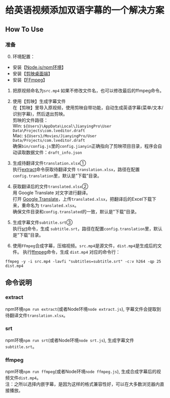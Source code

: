 # 给英语视频添加双语字幕的一个解决方案
## How To Use
### 准备
0. 环境配置：  
  * 安装【[Node.js/npm环境](https://nodejs.org/zh-cn/)】  
  * 安装【[剪映桌面端](https://lv.ulikecam.com/)】  
  * 安装【[FFmpeg](http://ffmpeg.org/download.html)】

1. 把原视频命名为`src.mp4`
  如果不修改文件名，也可以修改最后的ffmpeg命令。

2. 使用【剪映】生成字幕文件  
  在【剪映】里导入原视频，使用剪映自带功能，自动生成英语字幕(菜单/文本/识别字幕)，然后退出剪映。  
  剪映的文件路径：  
   Win: `${Users}\AppData\Local\JianyingPro\User Data\Projects\com.lveditor.draft`  
   Mac: `${Users}/Movies/JianyingPro/User Data/Projects/com.lveditor.draft`  
  确保`bin/config.js`里的`config.jianyin`正确指向了剪映项目目录，程序会自动读取数据文件：`draft_info.json`
   
3. 生成待翻译文件`translation.xlsx`①  
  执行[extract](#extract)命令获取待翻译文件 `translation.xlsx`，路径在配置`config.translation`里，默认是"下载"目录。
   
4. 获取翻译后的文件`translated.xlsx`②  
  用 Google Translate 对文字进行翻译。  
  打开 [Google Translate](https://translate.google.cn/)，上传`translated.xlsx`，把翻译后的Excel下载下来，重命名为 `translated.xlsx`。  
  确保文件目录和`config.translated`的一致，默认是"下载"目录。
   
5. 生成字幕文件`subtitle.srt`③  
  执行[srt](#srt)命令，生成 `subtitle.srt`，路径在配置`config.translation`里，默认是"下载"目录。

6. 使用`FFmpeg`合成字幕，压缩视频。`src.mp4`是源文件，`dist.mp4`是生成后的文件。
  执行[ffmpeg](#ffmpeg)命令，生成 `dist.mp4`
  对应的命令行：  
```
ffmpeg -y -i src.mp4 -lavfi "subtitles=subtitle.srt" -c:v h264 -qp 25 dist.mp4
```

## 命令说明
### extract
npm环境`npm run extract`(或者Node环境`node extract.js`), 字幕文件会提取到待翻译文件`translation.xlsx`。  
### srt
npm环境`npm run srt`(或者Node环境`node srt.js`), 生成字幕文件`subtitle.srt`。  
### ffmpeg
npm环境`npm run ffmpeg`(或者Node环境`node ffmpeg.js`), 生成合成字幕后的视频文件`dist.mp4`。  
注：之所以选择内嵌字幕，是因为这样的格式兼容性好，可以在大多数浏览器内直接播放。
